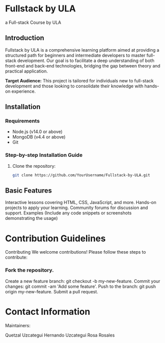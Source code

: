# Fullstack by ULA
a Full-stack Course by ULA 

## Introduction
Fullstack by ULA is a comprehensive learning platform aimed at providing a structured path for beginners and intermediate developers to master full-stack development. Our goal is to facilitate a deep understanding of both front-end and back-end technologies, bridging the gap between theory and practical application.

**Target Audience:** This project is tailored for individuals new to full-stack development and those looking to consolidate their knowledge with hands-on experience.

## Installation

### Requirements
- Node.js (v14.0 or above)
- MongoDB (v4.4 or above)
- Git

### Step-by-step Installation Guide
1. Clone the repository: 
   ```bash
   git clone https://github.com/YourUsername/Fullstack-by-ULA.git


## Basic Features
Interactive lessons covering HTML, CSS, JavaScript, and more.
Hands-on projects to apply your learning.
Community forums for discussion and support.
Examples
(Include any code snippets or screenshots demonstrating the usage)

# Contribution Guidelines
Contributing
We welcome contributions! Please follow these steps to contribute:

### Fork the repository.
Create a new feature branch: git checkout -b my-new-feature.
Commit your changes: git commit -am 'Add some feature'.
Push to the branch: git push origin my-new-feature.
Submit a pull request.

# Contact Information
Maintainers:

Quetzal Uzcategui
Hernando Uzcategui
Rosa Rosales